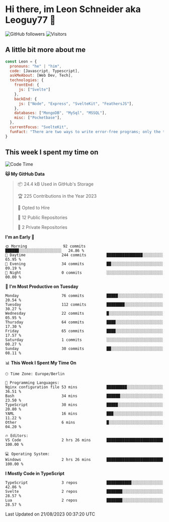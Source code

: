 # Hi there, im Leon Schneider aka Leoguy77 👋

![GitHub followers](https://img.shields.io/github/followers/leoguy77.svg?style=social&label=Followers) ![Visitors](https://visitor-badge.glitch.me/badge?page_id=leoguy77.leoguy77)

## A little bit more about me

```javascript
const Leon = {
  pronouns: "he" | "him",
  code: [Javascript, Typescript],
  askMeAbout: [Web Dev, Tech],
  technologies: {
    frontEnd: {
      js: ["Svelte"]
    },
    backEnd: {
      js: ["Node", "Express", "SvelteKit", "FeathersJS"],
    },
    databases: ["MongoDB", "MySql", "MSSQL"],
    misc: ["Pocketbase"],
  },
  currentFocus: "SvelteKit",
  funFact: "There are two ways to write error-free programs; only the third one works"
}
```

## This week I spent my time on

<!--START_SECTION:waka-->
![Code Time](http://img.shields.io/badge/Code%20Time-108%20hrs%2034%20mins-blue)

**🐱 My GitHub Data** 

> 📦 24.4 kB Used in GitHub's Storage 
 > 
> 🏆 225 Contributions in the Year 2023
 > 
> 💼 Opted to Hire
 > 
> 📜 12 Public Repositories 
 > 
> 🔑 2 Private Repositories 
 > 
**I'm an Early 🐤** 

```text
🌞 Morning                92 commits          ██████░░░░░░░░░░░░░░░░░░░   24.86 % 
🌆 Daytime                244 commits         ████████████████░░░░░░░░░   65.95 % 
🌃 Evening                34 commits          ██░░░░░░░░░░░░░░░░░░░░░░░   09.19 % 
🌙 Night                  0 commits           ░░░░░░░░░░░░░░░░░░░░░░░░░   00.00 % 
```
📅 **I'm Most Productive on Tuesday** 

```text
Monday                   76 commits          █████░░░░░░░░░░░░░░░░░░░░   20.54 % 
Tuesday                  112 commits         ████████░░░░░░░░░░░░░░░░░   30.27 % 
Wednesday                22 commits          █░░░░░░░░░░░░░░░░░░░░░░░░   05.95 % 
Thursday                 64 commits          ████░░░░░░░░░░░░░░░░░░░░░   17.30 % 
Friday                   65 commits          ████░░░░░░░░░░░░░░░░░░░░░   17.57 % 
Saturday                 1 commits           ░░░░░░░░░░░░░░░░░░░░░░░░░   00.27 % 
Sunday                   30 commits          ██░░░░░░░░░░░░░░░░░░░░░░░   08.11 % 
```


📊 **This Week I Spent My Time On** 

```text
🕑︎ Time Zone: Europe/Berlin

💬 Programming Languages: 
Nginx configuration file 53 mins             █████████░░░░░░░░░░░░░░░░   36.51 % 
Bash                     34 mins             ██████░░░░░░░░░░░░░░░░░░░   23.50 % 
TypeScript               30 mins             █████░░░░░░░░░░░░░░░░░░░░   20.80 % 
YAML                     16 mins             ███░░░░░░░░░░░░░░░░░░░░░░   11.22 % 
Other                    6 mins              █░░░░░░░░░░░░░░░░░░░░░░░░   04.20 % 

🔥 Editors: 
VS Code                  2 hrs 26 mins       █████████████████████████   100.00 % 

💻 Operating System: 
Windows                  2 hrs 26 mins       █████████████████████████   100.00 % 
```

**I Mostly Code in TypeScript** 

```text
TypeScript               3 repos             ███████████░░░░░░░░░░░░░░   42.86 % 
Svelte                   2 repos             ███████░░░░░░░░░░░░░░░░░░   28.57 % 
Lua                      2 repos             ███████░░░░░░░░░░░░░░░░░░   28.57 % 
```




 Last Updated on 21/08/2023 00:37:20 UTC
<!--END_SECTION:waka-->
